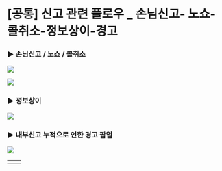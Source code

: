# [공통] 신고 관련 플로우 _ 손님신고- 노쇼- 콜취소-정보상이-경고

### **▶ 손님신고 / 노쇼 / 콜취소**

![](https://kakaomobilitysupport.zendesk.com/hc/article_attachments/43814996122393)

![](https://kakaomobilitysupport.zendesk.com/hc/article_attachments/43814996125849)

### 

### **▶ 정보상이**

![](https://kakaomobilitysupport.zendesk.com/hc/article_attachments/43815011526553)

### **▶ 내부신고 누적으로 인한 경고 팝업**

![](https://kakaomobilitysupport.zendesk.com/hc/article_attachments/43814996130329)

|  |  |
| --- | --- |
| |  | | --- | | 1. 다수 승객으로부터 신고 접수 시 <배차 제한 주의 메시지> 팝업 - 지속적 신고 접수 시 일시적 배차 제한  **2. 배차 제한 시, 기존 신고 기록은 초기화**  **- 이후 승객 신고 누적으로 재 배차 제한 될 경우 제한 기간 증가 (****1차 : 3일 / 2차 : 7일 / 3차 : 15일)**  3. 배차제한 된 날짜와 해제 예정 날짜 안내 가능 - 단, 승객신고 몇 번 후 배차제한 되는지 문의 시 안내 불가  ※ 이용 제한 주의 ㄴ 내부 신고 누적에 따른 주의 안내인 점 안내 ㄴ 지속 신고 접수 시, 배차 제한 될 수 있음 안내  ※ 서비스 이용 제한 주의 ㄴ 내부 신고 누적에 따른 배차 제한 인 점 안내 (소명 불가, 해제일 안내) | |
